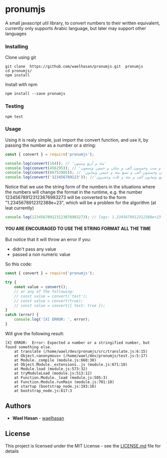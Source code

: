 # pronumjs

A small javascript util library, to convert numbers to their written equivalent, currently only supports Arabic language, but later may support other languages


### Installing

Clone using git 
```
git clone  https://github.com/waelhasan/pronumjs.git  pronumjs
cd pronumjs/
npm install
```
Install with npm
```
npm install --save pronumjs
```

### Testing

```
npm test
```

### Usage

Using it is realy simple, just import the convert function, and use it, by passing the number as a number or a string:

```js
const { convert } = require('pronumjs');

console.log(convert(164)); // 'مئة و أربع وستون'
console.log(convert(456295)); // 'أربع مئة و ست وخمسون ألف و مئتان و خمس وتسعون'
console.log(convert(86752985)); // 'ست و ثمانون مليون و سبع مئة و اثنان وخمسون ألف و تسع مئة و خمس وثمانون'
console.log(convert('123456789123')); //'مئة و ثلاث وعشرون بليون و أربع مئة و ست وخمسون مليون و سبع مئة و تسع وثمانون ألف و مئة و ثلاث وعشرون'
```
Notice that we use the string form of the numbers in the situations where the numbers will change the format in the runtime, e.g. the number 123456789123123876983273 will be converted to the form "1.2345678912312388e+23", which will be a problem for the algorithm (at leat currently)
```js
console.log(123456789123123876983273); // logs: 1.2345678912312388e+23
```
#### YOU ARE ENCOURAGED TO USE THE STRING FORMAT ALL THE TIME

But notice that it will throw an error if you:
- didn't pass any value
- passed a non numeric value

So this code:
```js
const { convert } = require('pronumjs');

try {
    const value = convert();
    // or any of the following:
    // const value = convert('test');
    // const value = convert(true);
    // const value = convert({ test: true });
}
catch (error) {
    console.log('[X] ERROR: ', error);
}
```

Will give the following result:
```
[X] ERROR:  Error: Expected a number or a stringified number, but found something else.
    at translate (/home/wael/dev/pronumjs/src/translate.js:6:15)
    at Object.<anonymous> (/home/wael/dev/pronumjs/test.js:5:17)
    at Module._compile (module.js:660:30)
    at Object.Module._extensions..js (module.js:671:10)
    at Module.load (module.js:573:32)
    at tryModuleLoad (module.js:513:12)
    at Function.Module._load (module.js:505:3)
    at Function.Module.runMain (module.js:701:10)
    at startup (bootstrap_node.js:193:16)
    at bootstrap_node.js:617:3
```

## Authors

* **Wael Hasan** - [waelhasan](https://github.com/waelhasan)

## License

This project is licensed under the MIT License - see the [LICENSE.md](LICENSE.md) file for details